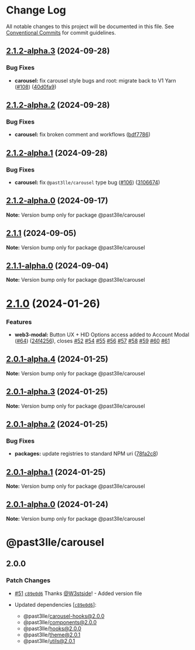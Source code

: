 # Change Log

All notable changes to this project will be documented in this file.
See [Conventional Commits](https://conventionalcommits.org) for commit guidelines.

## [2.1.2-alpha.3](https://github.com/PAST3LLE/monorepo/compare/@past3lle/carousel@2.1.2-alpha.2...@past3lle/carousel@2.1.2-alpha.3) (2024-09-28)


### Bug Fixes

* **carousel:** fix carousel style bugs and root: migrate back to V1 Yarn ([#108](https://github.com/PAST3LLE/monorepo/issues/108)) ([40d0fa9](https://github.com/PAST3LLE/monorepo/commit/40d0fa9b0af80e8f3984d4a3b532a6508d0edbc1))





## [2.1.2-alpha.2](https://github.com/PAST3LLE/monorepo/compare/@past3lle/carousel@2.1.2-alpha.1...@past3lle/carousel@2.1.2-alpha.2) (2024-09-28)


### Bug Fixes

* **carousel:** fix broken comment and workflows ([bdf7786](https://github.com/PAST3LLE/monorepo/commit/bdf77868f4f247c26788179999ca415dbe5f4fec))





## [2.1.2-alpha.1](https://github.com/PAST3LLE/monorepo/compare/@past3lle/carousel@2.1.2-alpha.0...@past3lle/carousel@2.1.2-alpha.1) (2024-09-28)


### Bug Fixes

* **carousel:** fix `@past3lle/carousel` type bug ([#106](https://github.com/PAST3LLE/monorepo/issues/106)) ([3106674](https://github.com/PAST3LLE/monorepo/commit/31066741cc44e10657a5d7adc8a074bb97823285))





## [2.1.2-alpha.0](https://github.com/PAST3LLE/monorepo/compare/@past3lle/carousel@2.1.1...@past3lle/carousel@2.1.2-alpha.0) (2024-09-17)

**Note:** Version bump only for package @past3lle/carousel





## [2.1.1](https://github.com/PAST3LLE/monorepo/compare/@past3lle/carousel@2.1.1-alpha.0...@past3lle/carousel@2.1.1) (2024-09-05)

**Note:** Version bump only for package @past3lle/carousel





## [2.1.1-alpha.0](https://github.com/PAST3LLE/monorepo/compare/@past3lle/carousel@2.1.0...@past3lle/carousel@2.1.1-alpha.0) (2024-09-04)

**Note:** Version bump only for package @past3lle/carousel





# [2.1.0](https://github.com/PAST3LLE/monorepo/compare/@past3lle/carousel@2.0.0-alpha.3...@past3lle/carousel@2.1.0) (2024-01-26)


### Features

* **web3-modal:** Button UX + HID Options access added to Account Modal ([#64](https://github.com/PAST3LLE/monorepo/issues/64)) ([24f4256](https://github.com/PAST3LLE/monorepo/commit/24f42567db28f175cadcd6ec581a5cb8b7ea6c74)), closes [#52](https://github.com/PAST3LLE/monorepo/issues/52) [#54](https://github.com/PAST3LLE/monorepo/issues/54) [#55](https://github.com/PAST3LLE/monorepo/issues/55) [#56](https://github.com/PAST3LLE/monorepo/issues/56) [#57](https://github.com/PAST3LLE/monorepo/issues/57) [#58](https://github.com/PAST3LLE/monorepo/issues/58) [#59](https://github.com/PAST3LLE/monorepo/issues/59) [#60](https://github.com/PAST3LLE/monorepo/issues/60) [#61](https://github.com/PAST3LLE/monorepo/issues/61)





## [2.0.1-alpha.4](https://github.com/PAST3LLE/monorepo/compare/@past3lle/carousel@2.0.1-alpha.3...@past3lle/carousel@2.0.1-alpha.4) (2024-01-25)

**Note:** Version bump only for package @past3lle/carousel





## [2.0.1-alpha.3](https://github.com/PAST3LLE/monorepo/compare/@past3lle/carousel@2.0.1-alpha.2...@past3lle/carousel@2.0.1-alpha.3) (2024-01-25)

**Note:** Version bump only for package @past3lle/carousel





## [2.0.1-alpha.2](https://github.com/PAST3LLE/monorepo/compare/@past3lle/carousel@2.0.1-alpha.1...@past3lle/carousel@2.0.1-alpha.2) (2024-01-25)


### Bug Fixes

* **packages:** update registries to standard NPM uri ([78fa2c8](https://github.com/PAST3LLE/monorepo/commit/78fa2c870d2458a22fa0109a2aa29fde94b1cb64))





## [2.0.1-alpha.1](https://github.com/PAST3LLE/monorepo/compare/@past3lle/carousel@2.0.1-alpha.0...@past3lle/carousel@2.0.1-alpha.1) (2024-01-25)

**Note:** Version bump only for package @past3lle/carousel





## [2.0.1-alpha.0](https://github.com/PAST3LLE/monorepo/compare/@past3lle/carousel@2.0.0-alpha.3...@past3lle/carousel@2.0.1-alpha.0) (2024-01-24)

**Note:** Version bump only for package @past3lle/carousel





# @past3lle/carousel

## 2.0.0

### Patch Changes

- [#51](https://github.com/PAST3LLE/monorepo/pull/51) [`c89e0d6`](https://github.com/PAST3LLE/monorepo/commit/c89e0d68f2bcadfd418e04737b5ba1416d714796) Thanks [@W3stside](https://github.com/W3stside)! - Added version file

- Updated dependencies [[`c89e0d6`](https://github.com/PAST3LLE/monorepo/commit/c89e0d68f2bcadfd418e04737b5ba1416d714796)]:
  - @past3lle/carousel-hooks@2.0.0
  - @past3lle/components@2.0.0
  - @past3lle/hooks@2.0.0
  - @past3lle/theme@2.0.1
  - @past3lle/utils@2.0.1
